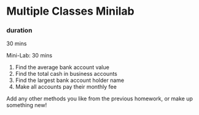 # Multiple Classes Minilab

### duration

30 mins

Mini-Lab: 30 mins

1. Find the average bank account value
2. Find the total cash in business accounts
3. Find the largest bank account holder name
4. Make all accounts pay their monthly fee

Add any other methods you like from the previous homework, or make up something new!


    
